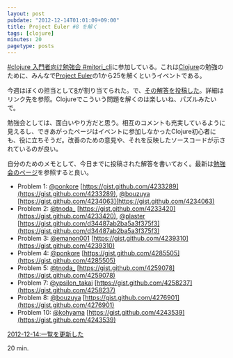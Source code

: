 ```yaml
---
layout: post
pubdate: "2012-12-14T01:01:09+09:00"
title: Project Euler #8 を解く
tags: [clojure]
minutes: 20
pagetype: posts
---
```

[#clojure 入門者向け勉強会 #mitori_clj](http://www.zusaar.com/event/455057)に参加している。これは[Clojure](http://clojure.org/)の勉強のために、みんなで[Project Euler](http://projecteuler.net/)の1から25を解くというイベントである。

今週はぼくの担当として[8](http://projecteuler.net/problem=8)が割り当てられた。で、[その解答を投稿した](https://gist.github.com/4276901)。詳細はリンク先を参照。Clojureでこういう問題を解くのは楽しいね、パズルみたいで。

勉強会としては、面白いやり方だと思う。相互のコメントも充実しているように見えるし、できあがったページはイベントに参加しなかったClojure初心者にも、役に立ちそうだ。改善のための意見や、それを反映したソースコードが示されているのが良い。

自分のためのメモとして、今日までに投稿された解答を書いておく。最新は[勉強会のページ](http://www.zusaar.com/event/455057)を参照すると良い。

 * Problem 1: [@ponkore](https://twitter.com/ponkore) [https://gist.github.com/4233289](https://gist.github.com/4233289), [@bouzuya](https://twitter.com/bouzuya) [https://gist.github.com/4234063](https://gist.github.com/4234063)
 * Problem 2: [@tnoda\_](https://twitter.com/tnoda_) [https://gist.github.com/4233420](https://gist.github.com/4233420), [@plaster](https://twitter.com/plaster) [https://gist.github.com/d34487ab2ba5a3f375f3](https://gist.github.com/d34487ab2ba5a3f375f3)
 * Problem 3: [@emanon001](https://twitter.com/emanon001) [https://gist.github.com/4239310](https://gist.github.com/4239310)
 * Problem 4: [@ponkore](https://twitter.com/ponkore) [https://gist.github.com/4285505](https://gist.github.com/4285505)
 * Problem 5: [@tnoda\_](https://twitter.com/tnoda_) [https://gist.github.com/4259078](https://gist.github.com/4259078)
 * Problem 7: [@ypsilon\_takai](https://twitter.com/ypsilon_takai) [https://gist.github.com/4258237](https://gist.github.com/4258237)
 * Problem 8: [@bouzuya](https://twitter.com/bouzuya) [https://gist.github.com/4276901](https://gist.github.com/4276901)
 * Problem 10: [@kohyama](https://twitter.com/kohyama) [https://gist.github.com/4243539](https://gist.github.com/4243539)

<ins>2012-12-14:一覧を更新した</ins>

20 min.


